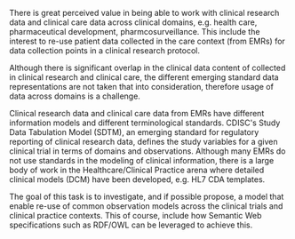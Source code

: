 There is great perceived value in being able to work with clinical research data and clinical care data across clinical domains, e.g. health care, pharmaceutical development, pharmcosurveillance. This include the interest to re-use patient data collected in the care context (from EMRs) for data collection points in a clinical research protocol.

Although there is significant overlap in the clinical data content of collected in clinical research and clinical care, the different emerging standard data representations are not taken that into consideration, therefore usage of data across domains is a challenge.

Clinical research data and clinical care data from EMRs have different information models and different terminological standards. CDISC's Study Data Tabulation Model (SDTM), an emerging standard for regulatory reporting of clinical research data, defines the study variables for a given clinical trial in terms of domains and observations. Although many EMRs do not use standards in the modeling of clinical information, there is a large body of work in the Healthcare/Clinical Practice arena where detailed clinical models (DCM) have been developed, e.g. HL7 CDA templates.

The goal of this task is to investigate, and if possible propose, a model that enable re-use of common observation models across the clinical trials and clinical practice contexts. This of course, include how Semantic Web specifications such as RDF/OWL can be leveraged to achieve this.